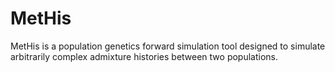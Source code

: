 # MetHis

MetHis is a population genetics forward simulation tool designed to simulate arbitrarily complex admixture histories between two populations.
